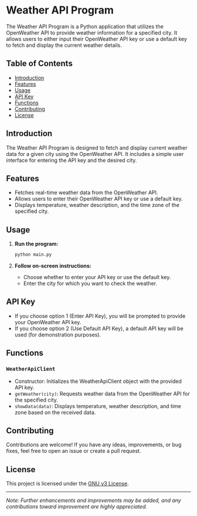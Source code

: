 # Weather API Program

The Weather API Program is a Python application that utilizes the OpenWeather API to provide weather information for a specified city. It allows users to either input their OpenWeather API key or use a default key to fetch and display the current weather details.

## Table of Contents

- [Introduction](#introduction)
- [Features](#features)
- [Usage](#usage)
- [API Key](#api-key)
- [Functions](#functions)
- [Contributing](#contributing)
- [License](#license)

## Introduction

The Weather API Program is designed to fetch and display current weather data for a given city using the OpenWeather API. It includes a simple user interface for entering the API key and the desired city.

## Features

- Fetches real-time weather data from the OpenWeather API.
- Allows users to enter their OpenWeather API key or use a default key.
- Displays temperature, weather description, and the time zone of the specified city.

## Usage

1. **Run the program:**

    ```bash
    python main.py
    ```

2. **Follow on-screen instructions:**

    - Choose whether to enter your API key or use the default key.
    - Enter the city for which you want to check the weather.

## API Key

- If you choose option 1 (Enter API Key), you will be prompted to provide your OpenWeather API key.
- If you choose option 2 (Use Default API Key), a default API key will be used (for demonstration purposes).

## Functions

### `WeatherApiClient`

- Constructor: Initializes the WeatherApiClient object with the provided API key.
- `getWeather(city)`: Requests weather data from the OpenWeather API for the specified city.
- `showData(data)`: Displays temperature, weather description, and time zone based on the received data.

## Contributing

Contributions are welcome! If you have any ideas, improvements, or bug fixes, feel free to open an issue or create a pull request.

## License

This project is licensed under the [GNU v3 License](LICENSE).

---

*Note: Further enhancements and improvements may be added, and any contributions toward improvement are highly appreciated.*
